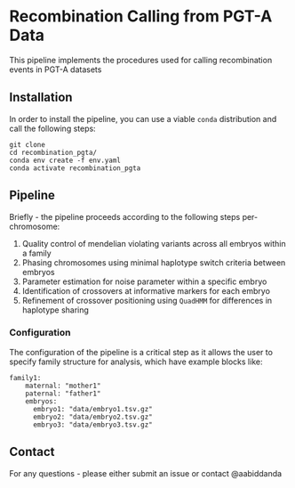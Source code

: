 # Recombination Calling from PGT-A Data

This pipeline implements the procedures used for calling recombination events in PGT-A datasets 

## Installation

In order to install the pipeline, you can use a viable `conda` distribution and call the following steps:


```
git clone 
cd recombination_pgta/
conda env create -f env.yaml
conda activate recombination_pgta 
```


## Pipeline 

Briefly - the pipeline proceeds according to the following steps per-chromosome:

1. Quality control of mendelian violating variants across all embryos within a family
2. Phasing chromosomes using minimal haplotype switch criteria between embryos 
3. Parameter estimation for noise parameter within a specific embryo
4. Identification of crossovers at informative markers for each embryo
5. Refinement of crossover positioning using `QuadHMM` for differences in haplotype sharing

### Configuration

The configuration of the pipeline is a critical step as it allows the user to specify family structure for analysis, which have example blocks like: 

```
family1:
    maternal: "mother1"
    paternal: "father1"
    embryos:
      embryo1: "data/embryo1.tsv.gz"
      embryo2: "data/embryo2.tsv.gz"
      embryo3: "data/embryo3.tsv.gz"
```

## Contact

For any questions - please either submit an issue or contact @aabiddanda
